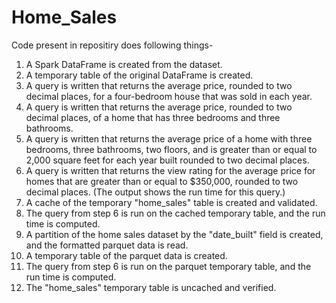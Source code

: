 # Home_Sales

Code present in repositiry does following things-

1. A Spark DataFrame is created from the dataset. 
2. A temporary table of the original DataFrame is created. 
3. A query is written that returns the average price, rounded to two decimal places, for a four-bedroom house that was sold in each year.
4. A query is written that returns the average price, rounded to two decimal places, of a home that has three bedrooms and three bathrooms.
5. A query is written that returns the average price of a home with three bedrooms, three bathrooms, two floors, and is greater than or equal to 2,000 square feet for each year built rounded to two decimal places. 
6. A query is written that returns the view rating for the average price for homes that are greater than or equal to $350,000, rounded to two decimal places. (The output shows the run time for this query.) 
7. A cache of the temporary "home_sales" table is created and validated. 
8. The query from step 6 is run on the cached temporary table, and the run time is computed. 
9. A partition of the home sales dataset by the "date_built" field is created, and the formatted parquet data is read. 
10. A temporary table of the parquet data is created. 
11. The query from step 6 is run on the parquet temporary table, and the run time is computed. 
12.  The "home_sales" temporary table is uncached and verified. 
